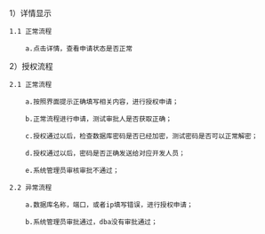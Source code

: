 1）详情显示
	
	1.1 正常流程
		
		a.点击详情，查看申请状态是否正常

2）授权流程

	2.1 正常流程
		
		a.按照界面提示正确填写相关内容，进行授权申请；

		b.正常流程进行申请，测试审批人是否获取正确；

		c.授权通过以后，检查数据库密码是否已经加密，测试密码是否可以正常解密；

		d.授权通过以后，密码是否正确发送给对应开发人员；

		e.系统管理员审核审批不通过；
	
	2.2 异常流程
		
		a.数据库名称，端口，或者ip填写错误，进行授权申请；

		b.系统管理员审批通过，dba没有审批通过；
